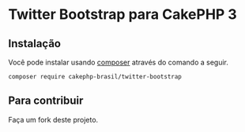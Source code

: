 # Twitter Bootstrap para CakePHP 3

## Instalação

Você pode instalar usando [composer](http://getcomposer.org) através do comando a seguir.

	composer require cakephp-brasil/twitter-bootstrap

## Para contribuir

Faça um fork deste projeto.